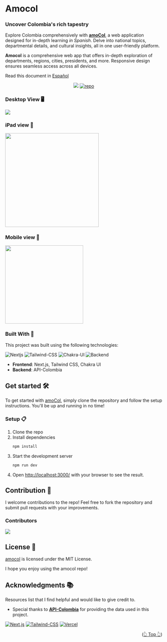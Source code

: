 <div id="top"></div>

# Amocol

### Uncover Colombia's rich tapestry

Explore Colombia comprehensively with [**amoCol**](https://amocol.jpdiaz.dev), a web application designed for in-depth learning _in Spanish_. Delve into national topics, departmental details, and cultural insights, all in one user-friendly platform.

**Amocol** is a comprehensive web app that offers in-depth exploration of departments, regions, cities, presidents, and more. Responsive design ensures seamless access across all devices.

Read this document in [Español](/readme_es.md)

<div align="center">

[![](https://img.shields.io/badge/View%20Demo-000?style=for-the-badge&logo=Google-Chrome&logoColor=white)](https://amocol.jpdiaz.dev/)
[![repo](https://img.shields.io/badge/View%20Code-000?style=for-the-badge&logo=GitHub&logoColor=white)](https://stackblitz.com/github.com/JuanPabloDiaz/amocol)

</div>

### Desktop View 🖥️

<img src="./src/assets/images/desktop.png" width="" />

### iPad view 📱

<img src="./src/assets/images/ipad.png" width="300" />

### Mobile view 📱

<img src="./src/assets/images/phone.png" width="250" />

### Built With 🔑

This project was built using the following technologies:

![Nextjs](https://img.shields.io/badge/Next.js-000?style=for-the-badge&logo=Next.js&logoColor=white)
![Tailwind-CSS](https://img.shields.io/badge/Tailwind%20CSS-06B6D4.svg?style=for-the-badge&logo=Tailwind-CSS&logoColor=white)
![Chakra-UI](https://img.shields.io/badge/Chakra%20UI-319795?style=for-the-badge&logo=Chakra-UI&logoColor=white)
![Backend](https://img.shields.io/badge/api-colombia-339933?style=for-the-badge&logoColor=white)

- **Frontend**: Next.js, Tailwind CSS, Chakra UI
- **Backend**: API-Colombia

## Get started 🛠️

To get started with [amoCol](https://amocol.jpdiaz.dev), simply clone the repository and follow the setup instructions. You'll be up and running in no time!

### Setup 📋

1. Clone the repo
2. Install dependencies
   ```sh
   npm install
   ```
3. Start the development server
   ```sh
   npm run dev
   ```
4. Open [http://localhost:3000/](http://localhost:3000/) with your browser to see the result.

## Contribution 🤝

I welcome contributions to the repo! Feel free to fork the repository and submit pull requests with your improvements.

### Contributors

<a href="https://github.com/JuanPabloDiaz/amocol/graphs/contributors"><img src="https://contrib.rocks/image?repo=JuanPabloDiaz/amocol" /></a><!-- Made with [contrib.rocks](https://contrib.rocks). -->

## License 📜

[amocol](https://amocol.jpdiaz.dev) is licensed under the MIT License.

I hope you enjoy using the amocol repo!

<!-- ACKNOWLEDGMENTS -->

## Acknowledgments 📚

Resources list that I find helpful and would like to give credit to.

- Special thanks to [**API-Colombia**](https://api-colombia.com/) for providing the data used in this project.

[![Next.js](https://img.shields.io/badge/Next.js-000?style=for-the-badge&logo=Next.js&logoColor=white)](https://nextjs.org/)
[![Tailwind-CSS](https://img.shields.io/badge/Tailwind%20CSS-06B6D4.svg?style=for-the-badge&logo=Tailwind-CSS&logoColor=white)](https://tailwindcss.com/)
[![Vercel](https://img.shields.io/badge/Vercel-000?style=for-the-badge&logo=Vercel&logoColor=white)](https://vercel.com/)

<p align="right">(<a href="#top">👆 Top 👆</a>)</p>
